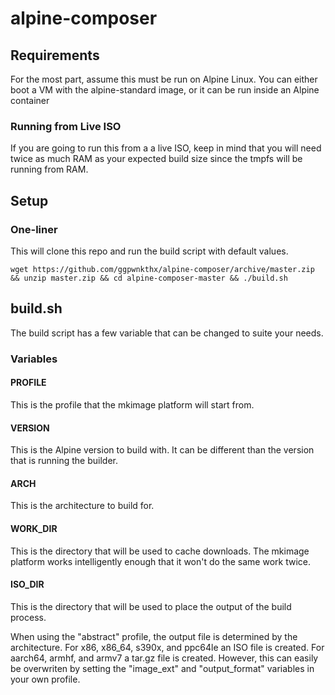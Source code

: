 # alpine-composer

## Requirements

For the most part, assume this must be run on Alpine Linux. You can either boot a VM with the alpine-standard image, or it can be run inside an Alpine container

### Running from Live ISO
If you are going to run this from a a live ISO, keep in mind that you will need twice as much RAM as your expected build size since the tmpfs will be running from RAM.

## Setup

### One-liner
This will clone this repo and run the build script with default values.
```
wget https://github.com/ggpwnkthx/alpine-composer/archive/master.zip && unzip master.zip && cd alpine-composer-master && ./build.sh
```

## build.sh
The build script has a few variable that can be changed to suite your needs.

### Variables

#### PROFILE
This is the profile that the mkimage platform will start from.

#### VERSION
This is the Alpine version to build with. It can be different than the version that is running the builder.

#### ARCH
This is the architecture to build for.

#### WORK_DIR
This is the directory that will be used to cache downloads. The mkimage platform works intelligently enough that it won't do the same work twice.

#### ISO_DIR
This is the directory that will be used to place the output of the build process.

When using the "abstract" profile, the output file is determined by the architecture. For x86, x86_64, s390x, and ppc64le an ISO file is created. For aarch64, armhf, and armv7 a tar.gz file is created. However, this can easily be overwriten by setting the "image_ext" and "output_format" variables in your own profile.
